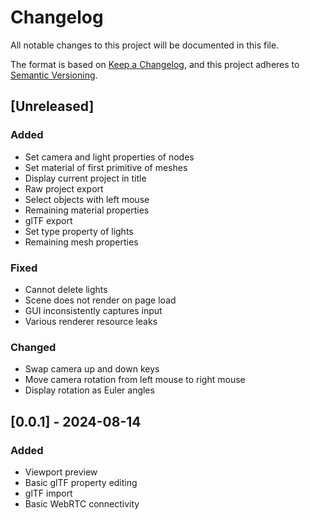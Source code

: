 # Changelog

All notable changes to this project will be documented in this file.

The format is based on [Keep a Changelog](https://keepachangelog.com/en/1.1.0/),
and this project adheres to [Semantic Versioning](https://semver.org/spec/v2.0.0.html).

## [Unreleased]

### Added

- Set camera and light properties of nodes
- Set material of first primitive of meshes
- Display current project in title
- Raw project export
- Select objects with left mouse
- Remaining material properties
- glTF export
- Set type property of lights
- Remaining mesh properties

### Fixed

- Cannot delete lights
- Scene does not render on page load
- GUI inconsistently captures input
- Various renderer resource leaks

### Changed

- Swap camera up and down keys
- Move camera rotation from left mouse to right mouse
- Display rotation as Euler angles

## [0.0.1] - 2024-08-14

### Added

- Viewport preview
- Basic glTF property editing
- glTF import
- Basic WebRTC connectivity
